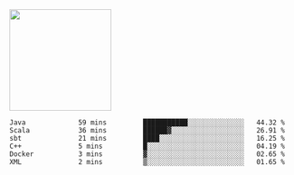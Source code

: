 <img height="180em" src="https://github-readme-stats.vercel.app/api?username=toadkarter&show_icons=true&hide_border=true&&count_private=true&include_all_commits=true" />

<!--START_SECTION:waka-->

```text
Java             59 mins         ███████████░░░░░░░░░░░░░░   44.32 %
Scala            36 mins         ██████▓░░░░░░░░░░░░░░░░░░   26.91 %
sbt              21 mins         ████░░░░░░░░░░░░░░░░░░░░░   16.25 %
C++              5 mins          █░░░░░░░░░░░░░░░░░░░░░░░░   04.19 %
Docker           3 mins          ▓░░░░░░░░░░░░░░░░░░░░░░░░   02.65 %
XML              2 mins          ▒░░░░░░░░░░░░░░░░░░░░░░░░   01.65 %
```

<!--END_SECTION:waka-->
